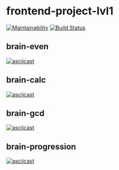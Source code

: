 # frontend-project-lvl1

[![Maintainability](https://api.codeclimate.com/v1/badges/cde4ab2855a1f2ae58d5/maintainability)](https://codeclimate.com/github/zakharenkod/frontend-project-lvl1/maintainability)
[![Build Status](https://travis-ci.org/zakharenkod/frontend-project-lvl1.svg?branch=master)](https://travis-ci.org/zakharenkod/frontend-project-lvl1)

## brain-even
[![asciicast](https://asciinema.org/a/6wQkl2UE5ytvq70QgUPUXbB98.svg)](https://asciinema.org/a/6wQkl2UE5ytvq70QgUPUXbB98)

## brain-calc
 [![asciicast](https://asciinema.org/a/Z9fMJC7VQksVZ622hHgRpLfQM.svg)](https://asciinema.org/a/Z9fMJC7VQksVZ622hHgRpLfQM)

## brain-gcd
[![asciicast](https://asciinema.org/a/bqBsCHkB5MtCrDiYhCw206GEJ.svg)](https://asciinema.org/a/bqBsCHkB5MtCrDiYhCw206GEJ)

## brain-progression
[![asciicast](https://asciinema.org/a/kgvzXKmPWDFlhvruAKyb59jCd.svg)](https://asciinema.org/a/kgvzXKmPWDFlhvruAKyb59jCd)